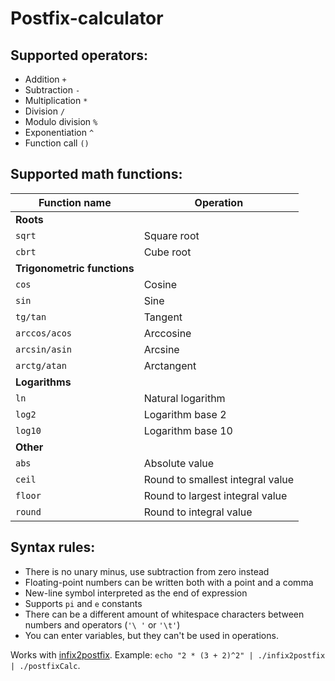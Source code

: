 # Postfix-calculator
## Supported operators:
- Addition `+`
- Subtraction `-`
- Multiplication `*`
- Division `/`
- Modulo division `%`
- Exponentiation `^`
- Function call `()`

## Supported math functions:
| Function name              | Operation                       |
| -------------------------- | ------------------------------- |
| <b>Roots</b>               |                                 |
| `sqrt`                     | Square root                     |
| `cbrt`                     | Cube root                       |
| <b>Trigonometric functions</b> |                             |
| `cos`                      | Cosine                          |
| `sin`                      | Sine                            |
| `tg/tan`                   | Tangent                         |
| `arccos/acos`              | Arccosine                       |
| `arcsin/asin`              | Arcsine                         |
| `arctg/atan`               | Arctangent                      |
| <b>Logarithms</b>          |                                 |
| `ln`                       | Natural logarithm               |
| `log2`                     | Logarithm base 2                |
| `log10`                    | Logarithm base 10               |
| <b>Other</b>               |                                 |
| `abs`                      | Absolute value                  |
| `ceil`                     | Round to smallest integral value|
| `floor`                    | Round to largest integral value |
| `round`                    | Round to integral value         |

## Syntax rules:
- There is no unary minus, use subtraction from zero instead
- Floating-point numbers can be written both with a point and a comma
- New-line symbol interpreted as the end of expression
- Supports `pi` and `e` constants
- There can be a different amount of whitespace characters between numbers and operators (`'\ '` or `'\t'`)
- You can enter variables, but they can't be used in operations.

Works with [infix2postfix](https://github.com/evgenyPro/Infix2postfix). Example: `echo "2 * (3 + 2)^2" | ./infix2postfix | ./postfixCalc`.
